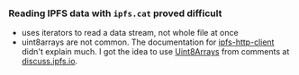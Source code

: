 ### Reading IPFS data with `ipfs.cat` proved difficult
- uses iterators to read a data stream, not whole file at once
- uint8arrays are not common.  The documentation for [ipfs-http-client](https://github.com/ipfs/js-ipfs/tree/master/packages/ipfs-http-client) didn't explain much.  I got the idea to use [Uint8Arrays](https://www.npmjs.com/package/uint8arrays) from comments at [discuss.ipfs.io](https://discuss.ipfs.io/t/how-to-fetch-content-from-ipfs-with-jsipfs/9912/6).
